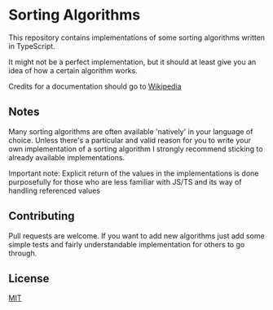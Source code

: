# Sorting Algorithms

This repository contains implementations of some sorting algorithms written in TypeScript.

It might not be a perfect implementation, but it should at least give you an idea of how a certain algorithm works.

Credits for a documentation should go to [Wikipedia](https://en.wikipedia.org)

## Notes

Many sorting algorithms are often available 'natively' in your language of choice. Unless there's a particular and valid reason for you to write your own implementation of a sorting algorithm I strongly recommend sticking to already available implementations.

Important note: Explicit return of the values in the implementations is done purposefully for those who are less familiar with JS/TS and its way of handling referenced values

## Contributing

Pull requests are welcome. If you want to add new algorithms just add some simple tests and fairly understandable implementation for others to go through.

## License

[MIT](https://choosealicense.com/licenses/mit/)
